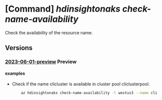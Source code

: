 # [Command] _hdinsightonaks check-name-availability_

Check the availability of the resource name.

## Versions

### [2023-06-01-preview](/Resources/mgmt-plane/L3N1YnNjcmlwdGlvbnMve30vcHJvdmlkZXJzL21pY3Jvc29mdC5oZGluc2lnaHQvbG9jYXRpb25zL3t9L2NoZWNrbmFtZWF2YWlsYWJpbGl0eQ==/2023-06-01-preview.xml) **Preview**

<!-- mgmt-plane /subscriptions/{}/providers/microsoft.hdinsight/locations/{}/checknameavailability 2023-06-01-preview -->

#### examples

- Check if the name clicluster  is available in cluster pool cliclusterpool.
    ```bash
        az hdinsightonaks check-name-availability -l westus3 --name cliclusterpool/clicluster --type Microsoft.HDInsight/clusterPools/clusters
    ```
